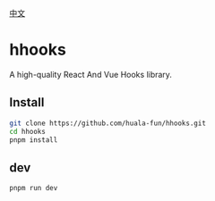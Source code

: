 [中文](./README-ZH.md)

#  hhooks

A high-quality React And Vue Hooks library.

## Install

```bash
git clone https://github.com/huala-fun/hhooks.git
cd hhooks
pnpm install
```

## dev

```bash
pnpm run dev 
```
